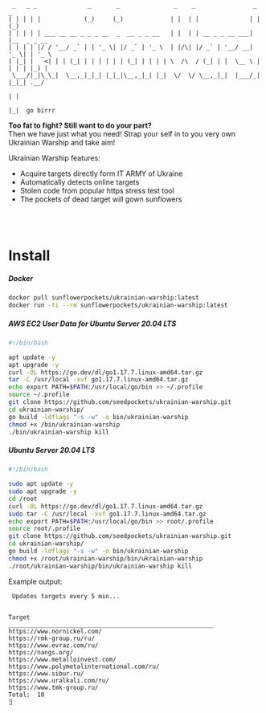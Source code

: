 ```
 _   _ _              _       _               _    _                _     _       
| | | | |            (_)     (_)             | |  | |              | |   (_)      
| | | | | ___ __ __ _ _ _ __  _  __ _ _ __   | |  | | __ _ _ __ ___| |__  _ _ __  
| | | | |/ / '__/ _` | | '_ \| |/ _` | '_ \  | |/\| |/ _` | '__/ __| '_ \| | '_ \ 
| |_| |   <| | | (_| | | | | | | (_| | | | | \  /\  / (_| | |  \__ \ | | | | |_) |
 \___/|_|\_\_|  \__,_|_|_| |_|_|\__,_|_| |_|  \/  \/ \__,_|_|  |___/_| |_|_| .__/ 
                                                                           | |    
                                                                           |_|  go birrr  
```
**Too fat to fight? Still want to do your part?**<br> 
Then we have just what you need! Strap your self in to you very own Ukrainian Warship and take aim!

Ukrainian Warship features:
- Acquire targets directly form IT ARMY of Ukraine
- Automatically detects online targets
- Stolen code from popular https stress test tool
- The pockets of dead target will gown sunflowers
<br>
<br>

# Install

##### Docker
```bash
docker pull sunflowerpockets/ukrainian-warship:latest
docker run -ti --rm sunflowerpockets/ukrainian-warship:latest
```

##### AWS EC2 User Data for Ubuntu Server 20.04 LTS
```bash
#!/bin/bash

apt update -y
apt upgrade -y
curl -OL https://go.dev/dl/go1.17.7.linux-amd64.tar.gz
tar -C /usr/local -xvf go1.17.7.linux-amd64.tar.gz
echo export PATH=$PATH:/usr/local/go/bin >> ~/.profile
source ~/.profile
git clone https://github.com/seedpockets/ukrainian-warship.git
cd ukrainian-warship/
go build -ldflags "-s -w" -o bin/ukrainian-warship
chmod +x /bin/ukrainian-warship
./bin/ukrainian-warship kill    
```

##### Ubuntu Server 20.04 LTS
```bash
#!/bin/bash

sudo apt update -y
sudo apt upgrade -y
cd /root
curl -OL https://go.dev/dl/go1.17.7.linux-amd64.tar.gz
sudo tar -C /usr/local -xvf go1.17.7.linux-amd64.tar.gz
echo export PATH=$PATH:/usr/local/go/bin >> root/.profile
source root/.profile
git clone https://github.com/seedpockets/ukrainian-warship.git
cd ukrainian-warship/
go build -ldflags "-s -w" -o bin/ukrainian-warship
chmod +x /root/ukrainian-warship/bin/ukrainian-warship
./root/ukrainian-warship/bin/ukrainian-warship kill    
```

Example output:
```
 Updates targets every 5 min...


Target
_________________________________________________________
https://www.nornickel.com/
https://rmk-group.ru/ru/
https://www.evraz.com/ru/
https://nangs.org/
https://www.metalloinvest.com/
https://www.polymetalinternational.com/ru/
https://www.sibur.ru/
https://www.uralkali.com/ru/
https://www.tmk-group.ru/
Total:  10
⣻
```